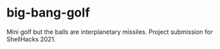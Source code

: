 # big-bang-golf
Mini golf but the balls are interplanetary missiles. Project submission for ShellHacks 2021.
